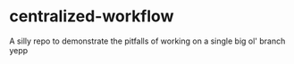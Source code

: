 # centralized-workflow
A silly repo to demonstrate the pitfalls of working on a single big ol' branch
yepp
